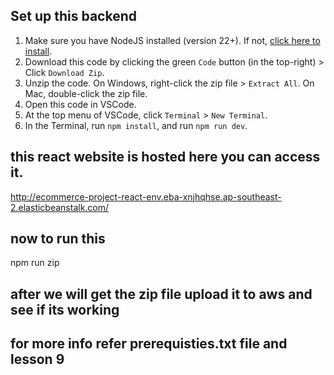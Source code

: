 ## Set up this backend
1. Make sure you have NodeJS installed (version 22+). If not, [click here to install](https://nodejs.org/).
2. Download this code by clicking the green `Code` button (in the top-right) > Click `Download Zip`.
3. Unzip the code. On Windows, right-click the zip file > `Extract All`. On Mac, double-click the zip file.
4. Open this code in VSCode.
5. At the top menu of VSCode, click `Terminal` > `New Terminal`.
6. In the Terminal, run `npm install`, and run `npm run dev`.

## this react website is hosted here you can access it.
http://ecommerce-project-react-env.eba-xnjhqhse.ap-southeast-2.elasticbeanstalk.com/

## now to run this 
npm run zip 
## after we will get the zip file upload it to aws and see if its working
## for more info refer prerequisties.txt file and lesson 9